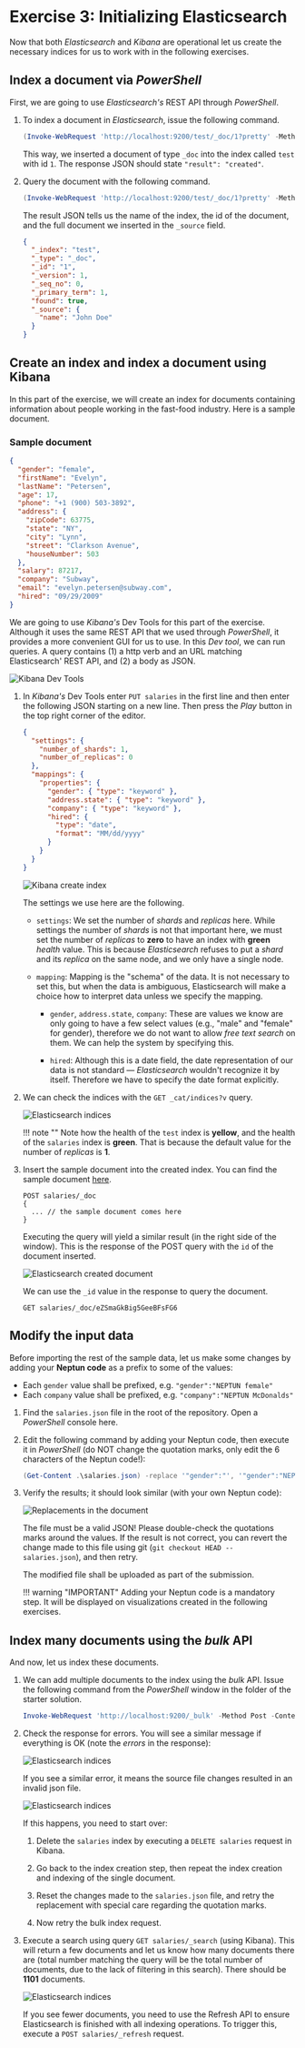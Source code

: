 # Exercise 3: Initializing Elasticsearch

Now that both _Elasticsearch_ and _Kibana_ are operational let us create the necessary indices for us to work with in the following exercises.

## Index a document via _PowerShell_

First, we are going to use _Elasticsearch's_ REST API through _PowerShell_.

1. To index a document in _Elasticsearch_, issue the following command.

    ```powershell
    (Invoke-WebRequest 'http://localhost:9200/test/_doc/1?pretty' -Method Put -ContentType 'application/json' -Body '{ "name": "John Doe" }' -UseBasicParsing).Content
    ```

    This way, we inserted a document of type `_doc` into the index called `test` with id `1`. The response JSON should state `"result": "created"`.

1. Query the document with the following command.

    ```powershell
    (Invoke-WebRequest 'http://localhost:9200/test/_doc/1?pretty' -Method Get -UseBasicParsing).Content
    ```

    The result JSON tells us the name of the index, the id of the document, and the full document we inserted in the `_source` field.

    ```json
    {
      "_index": "test",
      "_type": "_doc",
      "_id": "1",
      "_version": 1,
      "_seq_no": 0,
      "_primary_term": 1,
      "found": true,
      "_source": {
        "name": "John Doe"
      }
    }
    ```

## Create an index and index a document using Kibana

In this part of the exercise, we will create an index for documents containing information about people working in the fast-food industry. Here is a sample document.

### Sample document

```json
{
  "gender": "female",
  "firstName": "Evelyn",
  "lastName": "Petersen",
  "age": 17,
  "phone": "+1 (900) 503-3892",
  "address": {
    "zipCode": 63775,
    "state": "NY",
    "city": "Lynn",
    "street": "Clarkson Avenue",
    "houseNumber": 503
  },
  "salary": 87217,
  "company": "Subway",
  "email": "evelyn.petersen@subway.com",
  "hired": "09/29/2009"
}
```

We are going to use _Kibana's_ Dev Tools for this part of the exercise. Although it uses the same REST API that we used through _PowerShell_, it provides a more convenient GUI for us to use. In this _Dev tool_, we can run queries. A query contains (1) a http verb and an URL matching Elasticsearch' REST API, and (2) a body as JSON.

![Kibana Dev Tools](images/kibana-dev-tools.png)

1. In _Kibana's_ Dev Tools enter `PUT salaries` in the first line and then enter the following JSON starting on a new line. Then press the _Play_ button in the top right corner of the editor.

    ```json
    {
      "settings": {
        "number_of_shards": 1,
        "number_of_replicas": 0
      },
      "mappings": {
        "properties": {
          "gender": { "type": "keyword" },
          "address.state": { "type": "keyword" },
          "company": { "type": "keyword" },
          "hired": {
            "type": "date",
            "format": "MM/dd/yyyy"
          }
        }
      }
    }
    ```

    ![Kibana create index](images/kibana-create-index.png)

    The settings we use here are the following.

    - `settings`: We set the number of _shards_ and _replicas_ here. While settings the number of _shards_ is not that important here, we must set the number of _replicas_ to **zero** to have an index with **green** _health_ value. This is because _Elasticsearch_ refuses to put a _shard_ and its _replica_ on the same node, and we only have a single node.

    - `mapping`: Mapping is the "schema" of the data. It is not necessary to set this, but when the data is ambiguous, Elasticsearch will make a choice how to interpret data unless we specify the mapping.

        - `gender`, `address.state`, `company`: These are values we know are only going to have a few select values (e.g., "male" and "female" for gender), therefore we do not want to allow _free text search_ on them. We can help the system by specifying this.

        - `hired`: Although this is a date field, the date representation of our data is not standard — _Elasticsearch_ wouldn't recognize it by itself. Therefore we have to specify the date format explicitly.

1. We can check the indices with the `GET _cat/indices?v` query.

    ![Elasticsearch indices](images/elasticsearch-indices.png)

    !!! note ""
        Note how the health of the `test` index is **yellow**, and the health of the `salaries` index is **green**. That is because the default value for the number of _replicas_ is **1**.

1. Insert the sample document into the created index. You can find the sample document [here](#sample-document).

    ```
    POST salaries/_doc
    {
      ... // the sample document comes here
    }
    ```

    Executing the query will yield a similar result (in the right side of the window). This is the response of the POST query with the `id` of the document inserted.

    ![Elasticsearch created document](images/elasticsearch-created-document.png)

    We can use the `_id` value in the response to query the document.

    ```
    GET salaries/_doc/eZSmaGkBig5GeeBFsFG6
    ```

## Modify the input data

Before importing the rest of the sample data, let us make some changes by adding your **Neptun code** as a prefix to some of the values:

- Each `gender` value shall be prefixed, e.g. `"gender":"NEPTUN female"`
- Each `company` value shall be prefixed, e.g. `"company":"NEPTUN McDonalds"`

1. Find the `salaries.json` file in the root of the repository. Open a _PowerShell_ console here.

1. Edit the following command by adding your Neptun code, then execute it in _PowerShell_ (do NOT change the quotation marks, only edit the 6 characters of the Neptun code!):

    ```powershell
    (Get-Content .\salaries.json) -replace '"gender":"', '"gender":"NEPTUN ' -replace '"company":"', '"company":"NEPTUN ' | Set-Content .\salaries.json
    ```

1. Verify the results; it should look similar (with your own Neptun code):

    ![Replacements in the document](images/replace-data-result.png)

    The file must be a valid JSON! Please double-check the quotations marks around the values. If the result is not correct, you can revert the change made to this file using git (`git checkout HEAD -- salaries.json`), and then retry.

    The modified file shall be uploaded as part of the submission.

    !!! warning "IMPORTANT"
        Adding your Neptun code is a mandatory step. It will be displayed on visualizations created in the following exercises.

## Index many documents using the _bulk_ API

And now, let us index these documents.

1. We can add multiple documents to the index using the _bulk_ API. Issue the following command from the _PowerShell_ window in the folder of the starter solution.

    ```powershell
    Invoke-WebRequest 'http://localhost:9200/_bulk' -Method Post -ContentType 'application/json' -InFile .\salaries.json -UseBasicParsing
    ```

1. Check the response for errors. You will see a similar message if everything is OK (note the _errors_ in the response):

    ![Elasticsearch indices](images/bulk-import-ok.png)

    If you see a similar error, it means the source file changes resulted in an invalid json file.

    ![Elasticsearch indices](images/bulk-import-parse-error.png)

    If this happens, you need to start over:

    1. Delete the `salaries` index by executing a `DELETE salaries` request in Kibana.

    1. Go back to the index creation step, then repeat the index creation and indexing of the single document.

    1. Reset the changes made to the `salaries.json` file, and retry the replacement with special care regarding the quotation marks.

    1. Now retry the bulk index request.

1. Execute a search using query `GET salaries/_search` (using Kibana). This will return a few documents and let us know how many documents there are (total number matching the query will be the total number of documents, due to the lack of filtering in this search). There should be **1101** documents.

    ![Elasticsearch indices](images/kibana-search-total.png)

    If you see fewer documents, you need to use the Refresh API to ensure Elasticsearch is finished with all indexing operations. To trigger this, execute a `POST salaries/_refresh` request.
